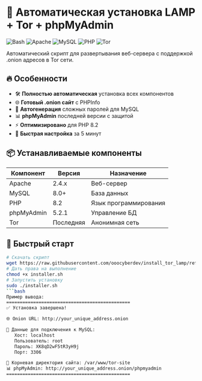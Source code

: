 # 🚀 Автоматическая установка LAMP + Tor + phpMyAdmin

![Bash](https://img.shields.io/badge/-Bash-4EAA25?logo=gnu-bash&logoColor=white)
![Apache](https://img.shields.io/badge/-Apache-D22128?logo=apache&logoColor=white)
![MySQL](https://img.shields.io/badge/-MySQL-4479A1?logo=mysql&logoColor=white)
![PHP](https://img.shields.io/badge/-PHP-777BB4?logo=php&logoColor=white)
![Tor](https://img.shields.io/badge/-Tor-7D4698?logo=tor-project&logoColor=white)

Автоматический скрипт для развертывания веб-сервера с поддержкой .onion адресов в Tor сети.

## 🔥 Особенности

- 🛠️ **Полностью автоматическая** установка всех компонентов
- 🌐 **Готовый .onion сайт** с PHPInfo
- 🔐 **Автогенерация** сложных паролей для MySQL
- 📊 **phpMyAdmin** последней версии с защитой
- ⚡ **Оптимизировано** для PHP 8.2
- 🚀 **Быстрая настройка** за 5 минут

## 📦 Устанавливаемые компоненты

| Компонент       | Версия       | Назначение          |
|----------------|-------------|--------------------|
| Apache         | 2.4.x       | Веб-сервер         |
| MySQL          | 8.0+        | База данных        |
| PHP            | 8.2         | Язык программирования |
| phpMyAdmin     | 5.2.1       | Управление БД      |
| Tor            | Последняя   | Анонимная сеть     |

## 🚀 Быстрый старт

```bash
# Скачать скрипт
wget https://raw.githubusercontent.com/ooocyberdev/install_tor_lamp/refs/heads/main/install_tor_lamp.sh
# Дать права на выполнение
chmod +x installer.sh
# Запустить установку
sudo ./installer.sh
```bash
Пример вывода:
==============================================
✅ Установка завершена!

🌐 Onion URL: http://your_unique_address.onion

🔑 Данные для подключения к MySQL:
   Хост: localhost
   Пользователь: root
   Пароль: XK8qD2wF5tR3yH9j
   Порт: 3306

📂 Корневая директория сайта: /var/www/tor-site
📊 phpMyAdmin: http://your_unique_address.onion/phpmyadmin
==============================================
